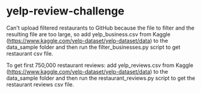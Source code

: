 # yelp-review-challenge

Can't upload filtered restaurants to GitHub because the file to filter and the resulting file are too large, so add yelp_business.csv from Kaggle (https://www.kaggle.com/yelp-dataset/yelp-dataset/data) to the data_sample folder and then run the filter_businesses.py script to get restaurant csv file.

To get first 750,000 restaurant reviews: add yelp_reviews.csv from Kaggle (https://www.kaggle.com/yelp-dataset/yelp-dataset/data) to the data_sample folder and then run the restaurant_reviews.py script to get the restaurant reviews csv file.
